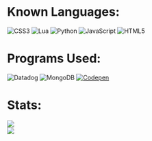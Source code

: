 
# Known Languages:
![CSS3](https://img.shields.io/badge/css3-%231572B6.svg?style=for-the-badge&logo=css3&logoColor=white) ![Lua](https://img.shields.io/badge/lua-%232C2D72.svg?style=for-the-badge&logo=lua&logoColor=white) ![Python](https://img.shields.io/badge/python-3670A0?style=for-the-badge&logo=python&logoColor=ffdd54) ![JavaScript](https://img.shields.io/badge/javascript-%23323330.svg?style=for-the-badge&logo=javascript&logoColor=%23F7DF1E)
![HTML5](https://img.shields.io/badge/html5-%23E34F26.svg?style=for-the-badge&logo=html5&logoColor=white)

# Programs Used:
![Datadog](https://img.shields.io/badge/datadog-%23632CA6.svg?style=for-the-badge&logo=datadog&logoColor=white) ![MongoDB](https://img.shields.io/badge/MongoDB-%234ea94b.svg?style=for-the-badge&logo=mongodb&logoColor=white) 
[![Codepen](https://img.shields.io/badge/Codepen-000000?style=for-the-badge&logo=codepen&logoColor=white)](https://codepen.io/ProCounter)

# Stats:
![](https://github-readme-stats.vercel.app/api?username=countervolts&theme=radical&hide_border=false&include_all_commits=true&count_private=true)<br/>
![](https://github-readme-stats.vercel.app/api/top-langs/?username=countervolts&theme=radical&hide_border=false&include_all_commits=true&count_private=false&layout=compact)
